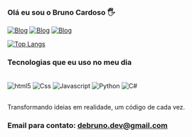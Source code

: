 ### Olá eu sou o Bruno Cardoso 🖐️

[![Blog](https://img.shields.io/badge/YouTube-FF0000?style=for-the-badge&logo=youtube&logoColor=white)](https://www.youtube.com/@debrunodev)
[![Blog](https://img.shields.io/badge/Instagram-E4405F?style=for-the-badge&logo=instagram&logoColor=white)](https://www.instagram.com/brunocrds_/)
[![Blog](https://img.shields.io/badge/LinkedIn-0077B5?style=for-the-badge&logo=linkedin&logoColor=white)](https://www.linkedin.com/in/brunocardoso03/)



[![Top Langs](https://github-readme-stats.vercel.app/api/top-langs/?username=anuraghazra)](https://github.com/anuraghazra/github-readme-stats)


### Tecnologias que eu uso no meu dia

<div style="display: inline_block"><br/>
    <img align="center" alt = "html5"src= "https://img.shields.io/badge/HTML5-E34F26?style=for-the-badge&logo=html5&logoColor=white"/>
    <img align="center" alt = "Css"src= "https://img.shields.io/badge/CSS3-1572B6?style=for-the-badge&logo=css3&logoColor=white"/>
    <img align="center" alt = "Javascript"src= "https://img.shields.io/badge/JavaScript-F7DF1E?style=for-the-badge&logo=javascript&logoColor=black"/>
     <img align="center" alt = "Python"src= "https://img.shields.io/badge/Python-3776AB?style=for-the-badge&logo=python&logoColor=white"/>
     <img align="center" alt = "C#"src= "https://img.shields.io/badge/C%23-239120?style=for-the-badge&logo=c-sharp&logoColor=white"/>

</div><br/>

Transformando ideias em realidade, um código de cada vez.


### Email para contato: debruno.dev@gmail.com
